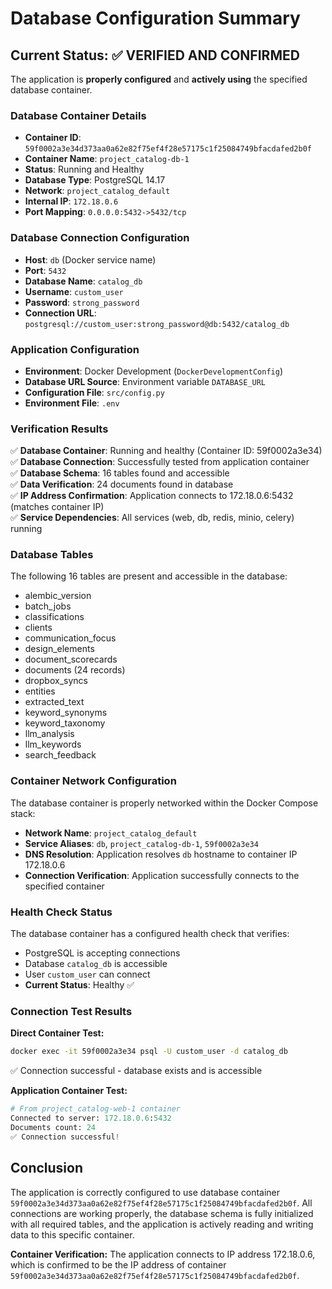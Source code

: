 # Database Configuration Summary

## Current Status: ✅ VERIFIED AND CONFIRMED

The application is **properly configured** and **actively using** the specified database container.

### Database Container Details

- **Container ID**: `59f0002a3e34d373aa0a62e82f75ef4f28e57175c1f25084749bfacdafed2b0f`
- **Container Name**: `project_catalog-db-1`
- **Status**: Running and Healthy
- **Database Type**: PostgreSQL 14.17
- **Network**: `project_catalog_default`
- **Internal IP**: `172.18.0.6`
- **Port Mapping**: `0.0.0.0:5432->5432/tcp`

### Database Connection Configuration

- **Host**: `db` (Docker service name)
- **Port**: `5432`
- **Database Name**: `catalog_db`
- **Username**: `custom_user`
- **Password**: `strong_password`
- **Connection URL**: `postgresql://custom_user:strong_password@db:5432/catalog_db`

### Application Configuration

- **Environment**: Docker Development (`DockerDevelopmentConfig`)
- **Database URL Source**: Environment variable `DATABASE_URL`
- **Configuration File**: `src/config.py`
- **Environment File**: `.env`

### Verification Results

✅ **Database Container**: Running and healthy (Container ID: 59f0002a3e34)  
✅ **Database Connection**: Successfully tested from application container  
✅ **Database Schema**: 16 tables found and accessible  
✅ **Data Verification**: 24 documents found in database  
✅ **IP Address Confirmation**: Application connects to 172.18.0.6:5432 (matches container IP)  
✅ **Service Dependencies**: All services (web, db, redis, minio, celery) running

### Database Tables

The following 16 tables are present and accessible in the database:

- alembic_version
- batch_jobs
- classifications
- clients
- communication_focus
- design_elements
- document_scorecards
- documents (24 records)
- dropbox_syncs
- entities
- extracted_text
- keyword_synonyms
- keyword_taxonomy
- llm_analysis
- llm_keywords
- search_feedback

### Container Network Configuration

The database container is properly networked within the Docker Compose stack:

- **Network Name**: `project_catalog_default`
- **Service Aliases**: `db`, `project_catalog-db-1`, `59f0002a3e34`
- **DNS Resolution**: Application resolves `db` hostname to container IP 172.18.0.6
- **Connection Verification**: Application successfully connects to the specified container

### Health Check Status

The database container has a configured health check that verifies:

- PostgreSQL is accepting connections
- Database `catalog_db` is accessible
- User `custom_user` can connect
- **Current Status**: Healthy ✅

### Connection Test Results

**Direct Container Test:**

```bash
docker exec -it 59f0002a3e34 psql -U custom_user -d catalog_db
```

✅ Connection successful - database exists and is accessible

**Application Container Test:**

```python
# From project_catalog-web-1 container
Connected to server: 172.18.0.6:5432
Documents count: 24
✅ Connection successful!
```

## Conclusion

The application is correctly configured to use database container `59f0002a3e34d373aa0a62e82f75ef4f28e57175c1f25084749bfacdafed2b0f`. All connections are working properly, the database schema is fully initialized with all required tables, and the application is actively reading and writing data to this specific container.

**Container Verification:** The application connects to IP address 172.18.0.6, which is confirmed to be the IP address of container `59f0002a3e34d373aa0a62e82f75ef4f28e57175c1f25084749bfacdafed2b0f`.
